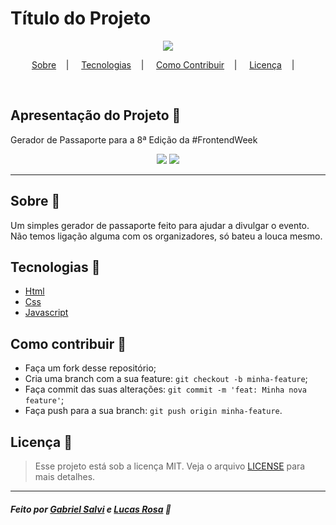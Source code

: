 <h1>Título do Projeto</h1>

<p align="center">
<image src="og_image.svg"/></br>
</p>

<p align="center">
<a href="#sobre-memo">Sobre</a>&nbsp;&nbsp;&nbsp; | &nbsp;&nbsp;&nbsp;
<a href="#tecnologias-rocket">Tecnologias</a>&nbsp;&nbsp;&nbsp; | &nbsp;&nbsp;&nbsp;
<a href="#como-contribuir-">Como Contribuir</a>&nbsp;&nbsp;&nbsp; | &nbsp;&nbsp;&nbsp;
<a href="#licença-scroll">Licença</a>&nbsp;&nbsp;&nbsp; | &nbsp;&nbsp;&nbsp;
</p>

<br/>

## Apresentação do Projeto 🌟

Gerador de Passaporte para a 8ª Edição da #FrontendWeek

<p align="center">
<image src="passport_eusousalvi.png" />
  <image src="passport_Bluniz.png" />
</p>

---

## Sobre 📝

Um simples gerador de passaporte feito para ajudar a divulgar o evento. Não temos ligação alguma com os organizadores, só bateu a louca mesmo.

## Tecnologias 🚀

- <a href="#">Html</a>
- <a href="#">Css</a>
- <a href="#">Javascript</a>

## Como contribuir 🤔

- Faça um fork desse repositório;
- Cria uma branch com a sua feature: `git checkout -b minha-feature`;
- Faça commit das suas alterações: `git commit -m 'feat: Minha nova feature'`;
- Faça push para a sua branch: `git push origin minha-feature`.

## Licença :scroll:

> Esse projeto está sob a licença MIT. Veja o arquivo [LICENSE](LICENSE) para mais detalhes.

---

##### Feito por [Gabriel Salvi](https://github.com/eusousalvi/frontweek-passport/commits?author=eusousalvi) e [Lucas Rosa](https://github.com/Bluniz) 🌊
